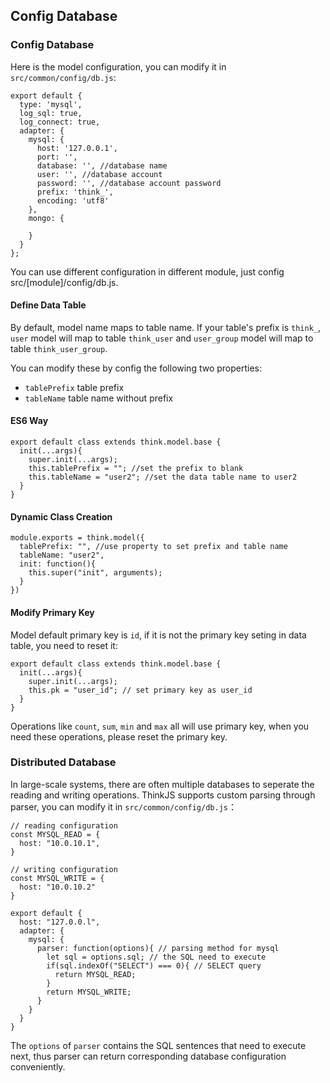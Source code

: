 ## Config Database

### Config Database

Here is the model configuration, you can modify it in `src/common/config/db.js`:

```
export default {
  type: 'mysql',
  log_sql: true,
  log_connect: true,
  adapter: {
    mysql: {
      host: '127.0.0.1',
      port: '',
      database: '', //database name
      user: '', //database account
      password: '', //database account password
      prefix: 'think_',
      encoding: 'utf8'
    },
    mongo: {

    }
  }
};
```

You can use different configuration in different module, just config src/[module]/config/db.js.

#### Define Data Table

By default, model name maps to table name. If your table's prefix is `think_`, `user` model will map to table `think_user` and `user_group` model will map to table `think_user_group`.

You can modify these by config the following two properties:

- `tablePrefix` table prefix
- `tableName` table name without prefix

#### ES6 Way

```
export default class extends think.model.base {
  init(...args){
    super.init(...args);
    this.tablePrefix = ""; //set the prefix to blank
    this.tableName = "user2"; //set the data table name to user2
  }
}
```

#### Dynamic Class Creation

```
module.exports = think.model({
  tablePrefix: "", //use property to set prefix and table name
  tableName: "user2",
  init: function(){
    this.super("init", arguments);
  }
})
```

#### Modify Primary Key

Model default primary key is `id`, if it is not the primary key seting in data table, you need to reset it:

```
export default class extends think.model.base {
  init(...args){
    super.init(...args);
    this.pk = "user_id"; // set primary key as user_id
  }
}
```

Operations like `count`, `sum`, `min` and `max` all will use primary key, when you need these operations, please reset the primary key.

### Distributed Database

In large-scale systems, there are often multiple databases to seperate the reading and writing operations. ThinkJS supports custom parsing through parser, you can modify it in `src/common/config/db.js`：

```
// reading configuration
const MYSQL_READ = {
  host: "10.0.10.1",
}

// writing configuration
const MYSQL_WRITE = {
  host: "10.0.10.2"
}

export default {
  host: "127.0.0.l",
  adapter: {
    mysql: { 
      parser: function(options){ // parsing method for mysql
        let sql = options.sql; // the SQL need to execute
        if(sql.indexOf("SELECT") === 0){ // SELECT query
          return MYSQL_READ;
        }
        return MYSQL_WRITE;
      }
    }
  }
}
```

The `options` of `parser` contains the SQL sentences that need to execute next, thus parser can return corresponding database configuration conveniently.
